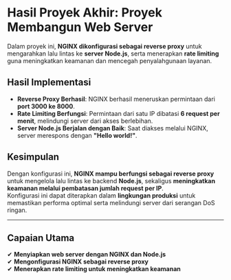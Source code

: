 # Hasil Proyek Akhir: Proyek Membangun Web Server 

Dalam proyek ini, **NGINX dikonfigurasi sebagai reverse proxy** untuk mengarahkan lalu lintas ke **server Node.js**, serta menerapkan **rate limiting** guna meningkatkan keamanan dan mencegah penyalahgunaan layanan.  

## **Hasil Implementasi**  
- **Reverse Proxy Berhasil**: NGINX berhasil meneruskan permintaan dari **port 3000 ke 8000**.  
- **Rate Limiting Berfungsi**: Permintaan dari satu IP dibatasi **6 request per menit**, melindungi server dari akses berlebihan.  
- **Server Node.js Berjalan dengan Baik**: Saat diakses melalui NGINX, server merespons dengan **"Hello world!"**.  

## **Kesimpulan**  
Dengan konfigurasi ini, **NGINX mampu berfungsi sebagai reverse proxy** untuk mengelola lalu lintas ke backend **Node.js**, sekaligus **meningkatkan keamanan melalui pembatasan jumlah request per IP**.  
Konfigurasi ini dapat diterapkan dalam **lingkungan produksi** untuk memastikan performa optimal serta melindungi server dari serangan DoS ringan.  

---

## **Capaian Utama**  
✔ **Menyiapkan web server dengan NGINX dan Node.js**  
✔ **Mengonfigurasi NGINX sebagai reverse proxy**  
✔ **Menerapkan rate limiting untuk meningkatkan keamanan**  
